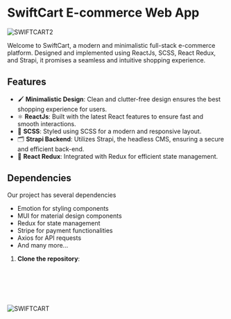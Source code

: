 # SwiftCart E-commerce Web App
![SWIFTCART2](https://github.com/vishaaal/swiftcart/assets/69189572/2d5cf913-0176-47e1-87c9-9898c7d6fd40)


Welcome to SwiftCart, a modern and minimalistic full-stack e-commerce platform. Designed and implemented using ReactJs, SCSS, React Redux, and Strapi, it promises a seamless and intuitive shopping experience.

## Features

- 🖌 **Minimalistic Design**: Clean and clutter-free design ensures the best shopping experience for users.
- ⚛ **ReactJs**: Built with the latest React features to ensure fast and smooth interactions.
- 💅 **SCSS**: Styled using SCSS for a modern and responsive layout.
- 🗂 **Strapi Backend**: Utilizes Strapi, the headless CMS, ensuring a secure and efficient back-end.
- 🔄 **React Redux**: Integrated with Redux for efficient state management.

## Dependencies

Our project has several dependencies

- Emotion for styling components
- MUI for material design components
- Redux for state management
- Stripe for payment functionalities
- Axios for API requests
- And many more...

1. **Clone the repository**:
   ```bash
   






![SWIFTCART](https://github.com/vishaaal/swiftcart/assets/69189572/141ffa29-4675-413b-9002-5314e1ace850)
